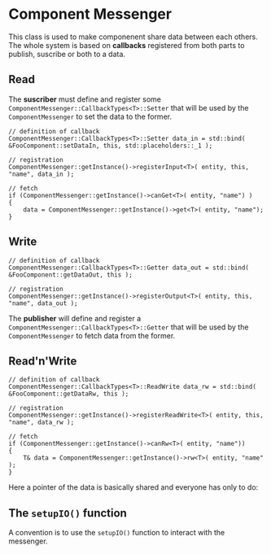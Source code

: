 # Component Messenger

This class is used to make componenent share data between each others. The whole system is based on **callbacks**
registered from both parts to publish, suscribe or both to
a data.

## Read

The **suscriber** must define and register some `ComponentMessenger::CallbackTypes<T>::Setter` that will
be used by the `ComponentMessenger` to set the data to the
former.

    // definition of callback
    ComponentMessenger::CallbackTypes<T>::Setter data_in = std::bind( &FooComponent::setDataIn, this, std::placeholders::_1 );

    // registration
    ComponentMessenger::getInstance()->registerInput<T>( entity, this, "name", data_in );

    // fetch
    if (ComponentMessenger::getInstance()->canGet<T>( entity, "name") )
    {
        data = ComponentMessenger::getInstance()->get<T>( entity, "name");
    }

## Write

    // definition of callback
    ComponentMessenger::CallbackTypes<T>::Getter data_out = std::bind( &FooComponent::getDataOut, this );

    // registration
    ComponentMessenger::getInstance()->registerOutput<T>( entity, this, "name", data_out );

The **publisher** will define and register a `ComponentMessenger::CallbackTypes<T>::Getter` that will be used
by the `ComponentMessenger` to fetch data from the former.

## Read'n'Write

    // definition of callback
    ComponentMessenger::CallbackTypes<T>::ReadWrite data_rw = std::bind( &FooComponent::getDataRw, this );

    // registration
    ComponentMessenger::getInstance()->registerReadWrite<T>( entity, this, "name", data_rw );

    // fetch
    if (ComponentMessenger::getInstance()->canRw<T>( entity, "name"))
    {
        T& data = ComponentMessenger::getInstance()->rw<T>( entity, "name" );
    }

Here a pointer of the data is basically shared and everyone has only to do:

## The `setupIO()` function

A convention is to use the `setupIO()` function to interact with the messenger.
